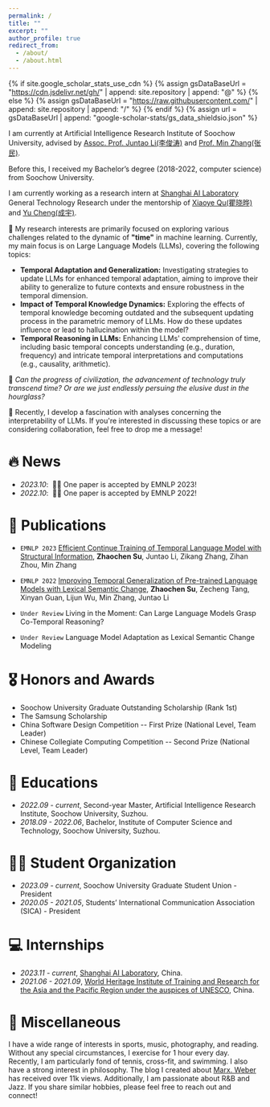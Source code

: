 ```yaml
---
permalink: /
title: ""
excerpt: ""
author_profile: true
redirect_from: 
  - /about/
  - /about.html
---
```


{% if site.google_scholar_stats_use_cdn %}
{% assign gsDataBaseUrl = "https://cdn.jsdelivr.net/gh/" | append: site.repository | append: "@" %}
{% else %}
{% assign gsDataBaseUrl = "https://raw.githubusercontent.com/" | append: site.repository | append: "/" %}
{% endif %}
{% assign url = gsDataBaseUrl | append: "google-scholar-stats/gs_data_shieldsio.json" %}

<span class='anchor' id='about-me'></span>

I am currently at Artificial Intelligence Research Institute of Soochow University, advised by [Assoc. Prof. Juntao Li(李俊涛)](https://lijuntaopku.github.io/) and [Prof. Min Zhang(张民)](https://scholar.google.com/citations?hl=zh-CN&user=CncXH-YAAAAJ).

Before this, I received my Bachelor’s degree (2018-2022, computer science) from Soochow University.

I am currently working as a research intern at [Shanghai AI Laboratory](https://www.shlab.org.cn/) General Technology Research under the mentorship of [Xiaoye Qu(瞿晓晔)](https://scholar.google.com/citations?user=rT3hqdcAAAAJ&hl=zh-CN) and [Yu Cheng(成宇)](https://scholar.google.com/citations?user=ORPxbV4AAAAJ&hl=zh-CN).




🤔 My research interests are primarily focused on exploring various challenges related to the dynamic of **"time"** in machine learning. Currently, my main focus is on Large Language Models (LLMs), covering the following topics:
- **Temporal Adaptation and Generalization:** Investigating strategies to update LLMs for enhanced temporal adaptation, aiming to improve their ability to generalize to future contexts and ensure robustness in the temporal dimension.
- **Impact of Temporal Knowledge Dynamics:** Exploring the effects of temporal knowledge becoming outdated and the subsequent updating process in the parametric memory of LLMs. How do these updates influence or lead to hallucination within the model?
- **Temporal Reasoning in LLMs:** Enhancing LLMs' comprehension of time, including basic temporal concepts understanding (e.g., duration, frequency) and intricate temporal interpretations and computations (e.g., causality, arithmetic).

📖 *Can the progress of civilization, the advancement of technology truly transcend time? Or are we just endlessly persuing the elusive dust in the hourglass?*

🤝 Recently, I develop a fascination with analyses concerning the interpretability of LLMs. If you're interested in discussing these topics or are considering collaboration, feel free to drop me a message!

# 🔥 News
- *2023.10*: &nbsp;🎉🎉 One paper is accepted by EMNLP 2023!
- *2022.10*: &nbsp;🎉🎉 One paper is accepted by EMNLP 2022!

# 📝 Publications 

- ``EMNLP 2023`` [Efficient Continue Training of Temporal Language Model with Structural Information](https://aclanthology.org/2023.findings-emnlp.418.pdf), **Zhaochen Su**, Juntao Li, Zikang Zhang, Zihan Zhou, Min Zhang

- ``EMNLP 2022`` [Improving Temporal Generalization of Pre-trained Language Models with Lexical Semantic Change](https://aclanthology.org/2022.emnlp-main.428.pdf), **Zhaochen Su**, Zecheng Tang, Xinyan Guan, Lijun Wu, Min Zhang, Juntao Li

- ``Under Review`` Living in the Moment: Can Large Language Models Grasp Co-Temporal Reasoning?

- ``Under Review`` Language Model Adaptation as Lexical Semantic Change Modeling

  
# 🎖 Honors and Awards
- Soochow University Graduate Outstanding Scholarship (Rank 1st)
- The Samsung Scholarship
- China Software Design Competition -- First Prize (National Level, Team Leader)
- Chinese Collegiate Computing Competition -- Second Prize (National Level, Team Leader)

# 📖 Educations
- *2022.09 - current*, Second-year Master, Artificial Intelligence Research Institute, Soochow University, Suzhou.
- *2018.09 - 2022.06*, Bachelor, Institute of Computer Science and Technology, Soochow University, Suzhou.

# 🧑‍💼 Student Organization
- *2023.09 - current*, Soochow University Graduate Student Union - President
- *2020.05 - 2021.05*, Students’ International Communication Association (SICA) - President


# 💻 Internships
- *2023.11 - current*, [Shanghai AI Laboratory](https://www.shlab.org.cn/), China.
- *2021.06 - 2021.09*, [World Heritage Institute of Training and Research for the Asia and the Pacific Region under the auspices of UNESCO](http://www.whitr-ap.org/), China.


# 🎨 Miscellaneous
I have a wide range of interests in sports, music, photography, and reading. Without any special circumstances, I exercise for 1 hour every day. Recently, I am particularly fond of tennis, cross-fit, and swimming. I also have a strong interest in philosophy. The blog I created about [Marx. Weber](https://zhihu.com/question/31833873/answer/2516624337) has received over 11k views. Additionally, I am passionate about R&B and Jazz. If you share similar hobbies, please feel free to reach out and connect!
